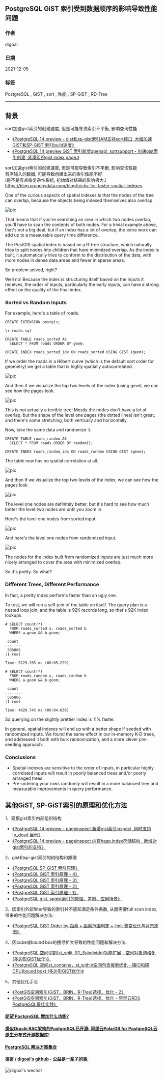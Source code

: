 ## PostgreSQL GiST 索引受到数据顺序的影响导致性能问题  
      
### 作者      
digoal      
      
### 日期      
2021-12-05      
      
### 标签      
PostgreSQL , GiST , sort , 性能 , SP-GiST , RD-Tree    
      
----      
      
## 背景      
sort加速gist索引的创建速度, 但是可能导致索引不平衡, 影响查询性能  
- [《PostgreSQL 14 preview - gist和sp-gist索引AM支持sort接口, 大幅加速GiST和SP-GiST 索引build速度》](../202104/20210408_07.md)    
- [《PostgreSQL 14 preview  GiST 索引新增openapi: sortsupport - 加速gist索引创建, 紧凑组织gist index page.》](../202009/20200920_02.md)    
  
  
sort加速gist索引的创建速度, 但是可能导致索引不平衡, 影响查询性能  
有序输入的数据, 可能导致创建出来的索引性能不好:   
(是不是有点像复杂性系统, 初始值对结果的影响极大.)    
https://blog.crunchydata.com/blog/tricks-for-faster-spatial-indexes    
  
One of the curious aspects of spatial indexes is that the nodes of the tree can overlap, because the objects being indexed themselves also overlap.  
  
![pic](20211205_01_pic_001.png)  
  
That means that if you're searching an area in which two nodes overlap, you'll have to scan the contents of both nodes. For a trivial example above, that's not a big deal, but if an index has a lot of overlap, the extra work can add up to a measurable query time difference.  
  
The PostGIS spatial index is based on a R-tree structure, which naturally tries to split nodes into children that have minimized overlap. As the index is built, it automatically tries to conform to the distribution of the data, with more nodes in dense data areas and fewer in sparse areas.  
  
So problem solved, right?  
  
Well no! Because the index is structuring itself based on the inputs it receives, the order of inputs, particularly the early inputs, can have a strong effect on the quality of the final index.  
  
### Sorted vs Random Inputs  
For example, here's a table of roads.  
  
```  
CREATE EXTENSION postgis;  
  
\i roads.sql  
  
CREATE TABLE roads_sorted AS   
  SELECT * FROM roads ORDER BY geom;  
  
CREATE INDEX roads_sorted_idx ON roads_sorted USING GIST (geom);  
```  
  
If we order the roads in a Hilbert curve (which is the default sort order for geometry) we get a table that is highly spatially autocorrelated.  
  
![pic](20211205_01_pic_002.gif)  
  
And then if we visualize the top two levels of the index (using gevel, we can see how the pages look.  
  
![pic](20211205_01_pic_003.png)  
  
This is not actually a terrible tree! Mostly the nodes don't have a lot of overlap, but the shape of the level one pages (the dotted lines) isn't great, and there's some stretching, both vertically and horizontally.  
  
Now, take the same data and randomize it.  
  
```  
CREATE TABLE roads_random AS   
  SELECT * FROM roads ORDER BY random();  
  
CREATE INDEX roads_random_idx ON roads_random USING GIST (geom);  
```  
  
The table now has no spatial correlation at all.  
  
![pic](20211205_01_pic_004.gif)  
  
And then if we visualize the top two levels of the index, we can see how the pages look.  
  
![pic](20211205_01_pic_005.png)  
  
The level one nodes are definitely better, but it's hard to see how much better the level two nodes are until you zoom in.  
  
Here's the level one nodes from sorted input.  
  
![pic](20211205_01_pic_006.png)  
  
And here's the level one nodes from randomized input.  
  
![pic](20211205_01_pic_007.png)  
  
The nodes for the index built from randomized inputs are just much more nicely arranged to cover the area with minimized overlap.  
  
So it's pretty. So what?  
  
### Different Trees, Different Performance  
In fact, a pretty index performs faster than an ugly one.  
  
To test, we will run a self-join of the table on itself. The query plan is a nested loop join, and the table is 92K records long, so that's 92K index lookups.  
  
```  
# SELECT count(*)   
  FROM roads_sorted a, roads_sorted b   
  WHERE a.geom && b.geom;  
  
 count    
--------  
 505806  
(1 row)  
  
Time: 5229.205 ms (00:05.229)  
  
# SELECT count(*)   
  FROM roads_random a, roads_random b   
  WHERE a.geom && b.geom;  
  
 count    
--------  
 505806  
(1 row)  
  
Time: 4629.745 ms (00:04.630)  
```  
  
So querying on the slightly prettier index is 11% faster.  
  
In general, spatial indexes will end up with a better shape if seeded with randomized inputs. We found the same effect in our in-memory K-D trees, and addressed it both with bulk randomization, and a more clever pre-seeding approach.  
  
### Conclusions  
- Spatial indexes are sensitive to the order of inputs, in particular highly correlated inputs will result in poorly balanced trees and/or poorly arranged trees.  
- Pre-ordering your rows randomly will result in a more balanced tree and measurable improvements in query performance.  
  
## 其他GiST, SP-GiST索引的原理和优化方法  
1、窥察gist索引内部组织结构  
- [《PostgreSQL 14 preview - pageinspect 新增gist索引inspect, 同时支持 lp_dead 展示》](../202102/20210215_03.md)    
- [《PostgreSQL 14 preview - pageinspect 内窥heap,index存储结构 , 新增对gist索引的支持》](../202101/20210113_02.md)    
  
2、gist和sp-gist索引的树结构和原理  
- [《PostgreSQL SP-GiST 索引原理》](../202011/20201128_01.md)    
- [《PostgreSQL GiST 索引原理 - 4》](../202010/20201004_04.md)    
- [《PostgreSQL GiST 索引原理 - 3》](../202010/20201004_03.md)    
- [《PostgreSQL GiST 索引原理 - 2》](../202010/20201004_02.md)    
- [《PostgreSQL GiST 索引原理 - 1》](../202010/20201004_01.md)    
- [《PostgreSQL gist, spgist索引的原理、差别、应用场景》](../201906/20190604_03.md)    
  
3、因索引外部filter导致的索引并不感知满足条件条数, 从而需要full scan index, 带来的性能问题解决方法:  
- [《PostgreSQL GiST Order by 距离 + 距离范围判定 + limit 骤变优化与背景原因》](../201912/20191218_02.md)    
  
4、因cube或bound box的搜寻扩大导致的性能问题和解决方法.   
- [《PostgreSQL 空间切割(st_split, ST_Subdivide)功能扩展 - 空间对象网格化 (多边形GiST优化)》](../201710/20171005_01.md)    
- [《PostgreSQL 空间st_contains，st_within空间包含搜索优化 - 降IO和降CPU(bound box) (多边形GiST优化)》](../201710/20171004_01.md)    
  
5、其他优化手段  
- [《PostGIS空间索引(GiST、BRIN、R-Tree)选择、优化 - 2》](../202105/20210507_05.md)    
- [《PostGIS空间索引(GiST、BRIN、R-Tree)选择、优化 - 阿里云RDS PostgreSQL最佳实践》](../201708/20170820_01.md)    
    
  
#### [期望 PostgreSQL 增加什么功能?](https://github.com/digoal/blog/issues/76 "269ac3d1c492e938c0191101c7238216")
  
  
#### [类似Oracle RAC架构的PostgreSQL已开源: 阿里云PolarDB for PostgreSQL云原生分布式开源数据库!](https://github.com/ApsaraDB/PolarDB-for-PostgreSQL "57258f76c37864c6e6d23383d05714ea")
  
  
#### [PostgreSQL 解决方案集合](https://yq.aliyun.com/topic/118 "40cff096e9ed7122c512b35d8561d9c8")
  
  
#### [德哥 / digoal's github - 公益是一辈子的事.](https://github.com/digoal/blog/blob/master/README.md "22709685feb7cab07d30f30387f0a9ae")
  
  
![digoal's wechat](../pic/digoal_weixin.jpg "f7ad92eeba24523fd47a6e1a0e691b59")
  
